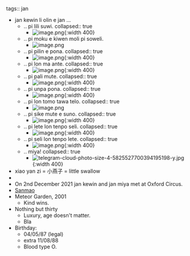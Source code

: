 tags:: jan

- jan kewin li olin e jan ...
	- .. pi lili suwi.
	  collapsed:: true
		- ![image.png](../assets/image_1660168016128_0.png){:width 400}
	- .. pi moku e kiwen moli pi soweli.
		- ![image.png](../assets/image_1660168050586_0.png)
	- .. pi pilin e pona.
	  collapsed:: true
		- ![image.png](../assets/image_1660168062262_0.png){:width 400}
	- .. pi lon ma ante.
	  collapsed:: true
		- ![image.png](../assets/image_1660168084346_0.png){:width 400}
	- .. pi pali mute.
	  collapsed:: true
		- ![image.png](../assets/image_1660168114074_0.png){:width 400}
	- .. pi unpa pona.
	  collapsed:: true
		- ![image.png](../assets/image_1660168124865_0.png){:width 400}
	- .. pi lon tomo tawa telo.
	  collapsed:: true
		- ![image.png](../assets/image_1660167987344_0.png)
	- .. pi sike mute e suno.
	  collapsed:: true
		- ![image.png](../assets/image_1660168036057_0.png){:width 400}
	- .. pi lete lon tenpo seli.
	  collapsed:: true
		- ![image.png](../assets/image_1660168145898_0.png){:width 400}
	- .. pi seli lon tenpo lete.
	  collapsed:: true
		- ![image.png](../assets/image_1660168162178_0.png){:width 400}
	- .. miya!
	  collapsed:: true
		- ![telegram-cloud-photo-size-4-5825527700394195198-y.jpg](../assets/telegram-cloud-photo-size-4-5825527700394195198-y_1660168734770_0.jpg){:width 400}
- xiao yan zi = 小燕子 = little swallow
-
- On 2nd December 2021 jan kewin and jan miya met at Oxford Circus.
- [Sanmao](https://en.wikipedia.org/wiki/Sanmao_(writer))
- Meteor Garden, 2001
	- Kind wins.
- Nothing but thirty
	- Luxury, age doesn't matter.
	- Bla
- Birthday:
	- 04/05/87 (legal)
	- extra 11/08/88
	- Blood type O.